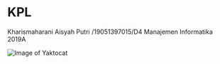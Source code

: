 # KPL
Kharismaharani Aisyah Putri /19051397015/D4 Manajemen Informatika 2019A

![Image of Yaktocat](https://octodex.github.com/images/yaktocat.png)



